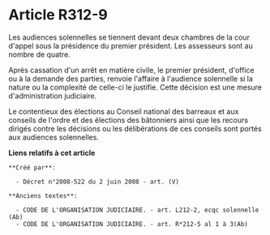 # Article R312-9

Les audiences solennelles se tiennent devant deux chambres de la cour d'appel sous la présidence du premier président. Les
assesseurs sont au nombre de quatre.

Après cassation d'un arrêt en matière civile, le premier président, d'office ou à la demande des parties, renvoie l'affaire à
l'audience solennelle si la nature ou la complexité de celle-ci le justifie. Cette décision est une mesure d'administration
judiciaire.

Le contentieux des élections au Conseil national des barreaux et aux conseils de l'ordre et des élections des bâtonniers
ainsi que les recours dirigés contre les décisions ou les délibérations de ces conseils sont portés aux audiences
solennelles.

**Liens relatifs à cet article**

	**Créé par**:

	  - Décret n°2008-522 du 2 juin 2008 - art. (V)

	**Anciens textes**:

	  - CODE DE L'ORGANISATION JUDICIAIRE. - art. L212-2, ecqc solennelle (Ab)
	  - CODE DE L'ORGANISATION JUDICIAIRE. - art. R*212-5 al 1 à 3(Ab)
